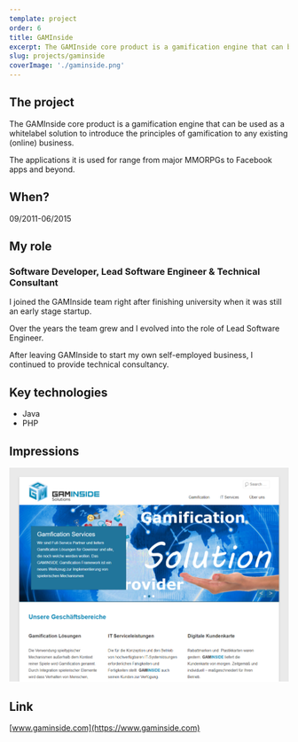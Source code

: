 ```yaml
---
template: project
order: 6
title: GAMInside
excerpt: The GAMInside core product is a gamification engine that can be used as a whitelabel solution to introduce the principles of gamification to any existing (online) business.
slug: projects/gaminside
coverImage: './gaminside.png'
---
```

## The project

The GAMInside core product is a gamification engine that can be used as a whitelabel solution to introduce the principles of gamification to any existing (online) business.

The applications it is used for range from major MMORPGs to Facebook apps and beyond.

## When?

09/2011-06/2015

## My role

### Software Developer, Lead Software Engineer & Technical Consultant

I joined the GAMInside team right after finishing university when it was still an early stage startup.

Over the years the team grew and I evolved into the role of Lead Software Engineer.

After leaving GAMInside to start my own self-employed business, I continued to provide technical consultancy.

## Key technologies

* Java
* PHP

## Impressions

![GAMInside website screenshot](gaminside.png "GAMInside website screenshot")

## Link

[www.gaminside.com](https://www.gaminside.com)